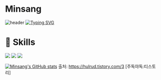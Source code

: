 # Minsang

![header](https://capsule-render.vercel.app/api?type=waving&color=6994CDEE&text=&animation=twinkling&height=80)
[![Typing SVG](https://readme-typing-svg.demolab.com?font=Alkatra&weight=500&size=45&duration=3500&pause=3&color=6994CDEE&center=false&vCenter=false&multiline=true&repeat=true&width=1000&height=100&lines=Welcome+to+Minsang's+GitHub!👋)](https://git.io/typing-svg)
 
<div align="left">
  
# 💪 Skills
</div>
<div align="left">
  <img src="https://img.shields.io/badge/Java-007396?style=for-the-badge&logo=Java&logoColor=white"> 
  <img src="https://img.shields.io/badge/Spring Boot-6DB33F?style=for-the-badge&logo=spring boot&logoColor=white"> 
  <img src="https://img.shields.io/badge/mysql-4479A1?style=for-the-badge&logo=mysql&logoColor=white">
</div>

[![Minsang's GitHub stats](https://github-readme-stats.vercel.app/api?username=minsang-dev)](https://github.com/anuraghazra/github-readme-stats)
출처: https://hulrud.tistory.com/3 [주독야독:티스토리]
